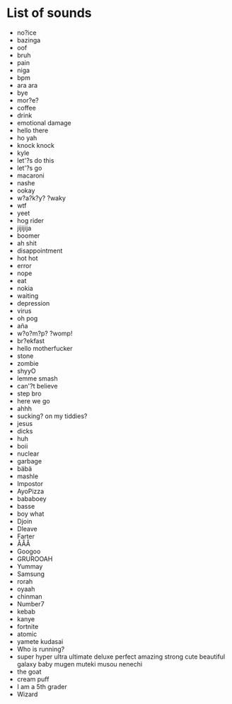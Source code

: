 # List of sounds
- no?ice
- bazinga
- oof
- bruh
- pain
- niga
- bpm
- ara ara
- bye
- mor?e?
- coffee
- drink
- emotional damage
- hello there
- ho yah
- knock knock
- kyle
- let'?s do this
- let'?s go
- macaroni
- nashe
- ookay
- w?a?k?y? ?waky
- wtf
- yeet
- hog rider
- jijijija
- boomer
- ah shit
- disappointment
- hot hot
- error
- nope
- eat
- nokia
- waiting
- depression
- virus
- oh pog
- aña
- w?o?m?p? ?womp!
- br?ekfast
- hello motherfucker
- stone
- zombie
- shyyO
- lemme smash
- can'?t believe
- step bro
- here we go
- ahhh
- sucking? on my tiddies?
- jesus
- dicks
- huh
- boii
- nuclear
- garbage
- bäbä
- mashle
- Impostor
- AyoPizza
- bababoey
- basse
- boy what
- Djoin
- Dleave
- Farter
- ÅÅÅ
- Googoo
- GRUROOAH
- Yummay
- Samsung
- rorah
- oyaah
- chinman
- Number7		
- kebab
- kanye
- fortnite
- atomic
- yamete kudasai
- Who is running?
- super hyper ultra ultimate deluxe perfect amazing strong cute beautiful galaxy baby mugen muteki musou nenechi
- the goat
- cream puff
- I am a 5th grader
- Wizard
